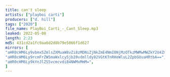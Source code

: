 ```yaml
---
title: can't sleep
artists: ["playboi carti"]
producers: ["d. hill"]
tags: ["2020"]
file_name: PlayBoi_Carti_-_Cant_Sleep.mp3
leaked: 2022-05-08
length: 2:23
md5: 431cd2a1fc9aa6d2d8b79e5066f1d627
mirrors: [
"aHR0cHM6Ly9vbmx5ZmlsZXMuaW8vZi8zMDNiZjNkZmE4NmI0NjMzOTkzMWMwMWZkY2U4ZmMxOQ==",
"aHR0cHM6Ly9rcmFrZW5maWxlcy5jb20vdmlldy82VGtKTnRHeWluL2ZpbGUuaHRtbA==",
"aHR0cHM6Ly9kYnJlZS5vcmcvdi84NWMxMmM=",
]
---
```

